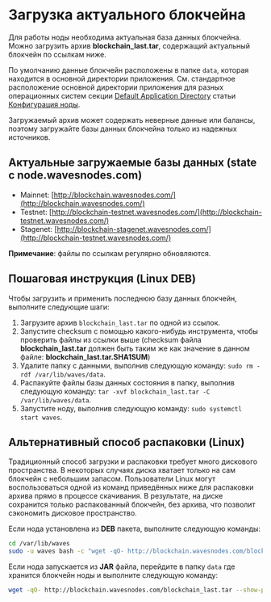 # Загрузка актуального блокчейна

Для работы ноды необходима актуальная база данных блокчейна. Можно загрузить архив **blockchain_last.tar**, содержащий актуальный блокчейн по ссылкам ниже.

По умолчанию данные блокчейн расположены в папке `data`, которая находится в основной директории приложения.
См. стандартное расположение основной директории приложения для разных операционных систем секции [Default Application Directory](/ru/waves-node/node-configuration#default-application-directory) статьи [Конфигурация ноды](/en/waves-node/node-configuration).

Загружаемый архив может содержать неверные данные или балансы, поэтому загружайте базы данных блокчейна только из надежных источников.

## Актуальные загружаемые базы данных (state с node.wavesnodes.com)

* Mainnet: [http://blockchain.wavesnodes.com/](http://blockchain.wavesnodes.com/)
* Testnet: [http://blockchain-testnet.wavesnodes.com/](http://blockchain-testnet.wavesnodes.com/)
* Stagenet: [http://blockchain-stagenet.wavesnodes.com/](http://blockchain-testnet.wavesnodes.com/)

**Примечание**: файлы по ссылкам регулярно обновляются.

## Пошаговая инструкция (Linux DEB)

Чтобы загрузить и применить последнюю базу данных блокчейн, выполните следующие шаги:

1. Загрузите архив `blockchain_last.tar` по одной из ссылок.
2. Запустите checksum с помощью какого-нибудь инструмента, чтобы проверить файлы из ссылки выше (checksum файла **blockchain_last.tar** должен быть таким же как значение в данном файле: **blockchain_last.tar.SHA1SUM**)
3. Удалите папку с данными, выполнив следующую команду: `sudo rm -rdf /var/lib/waves/data`.
4. Распакуйте файлы базы данных состояния в папку, выполнив следующую команду: `tar -xvf blockchain_last.tar -C /var/lib/waves/data`.
5. Запустите ноду, выполнив следующую команду: `sudo systemctl start waves`.

## Альтернативный способ распаковки (Linux)

Традиционный способ загрузки и распаковки требует много дискового пространства. В некоторых случаях диска хватает только на сам блокчейн с небольшим запасом.
Пользователи Linux могут воспользоваться одной из команд приведённых ниже для распаковки архива прямо в процессе скачивания. В результате, на диске сохранится только распакованный блокчейн, без архива, что позволит сэкономить дисковое пространство.

Если нода установлена из **DEB** пакета, выполните следующую команды:

```bash
cd /var/lib/waves
sudo -u waves bash -c "wget -qO- http://blockchain.wavesnodes.com/blockchain_last.tar --show-progress | tar xf -"
```

Если нода запускается из **JAR** файла, перейдите в папку `data` где хранится блокчейн ноды и выполните следующую команду:

```bash
wget -qO- http://blockchain.wavesnodes.com/blockchain_last.tar --show-progress | tar xf -
```
